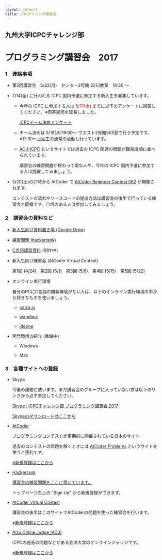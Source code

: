 ```yaml
---
layout: default
title: プログラミング講習会
---
```


## 九州大学ICPCチャレンジ部　
# プログラミング講習会　2017

### 1　連絡事項

- 第5回講習会　5/22(月)　センター2号館 2213教室　18:30 〜

- 7/14(金) に行われる ICPC 国内予選に参加する新入生を募集しています。

    - 今年の ICPC に参加する人は<font color="red"> 5/17(水) </font>までに以下のアンケートに回答してください。※回答期間を延長しました。

        [ICPCチーム決めアンケート](https://goo.gl/forms/LOK1ObPhA1LrDkY93)

    - チーム決めは 5/18(木)19:00〜 ウエスト2号館505室で行う予定です。※17:30〜上回生の通常の活動も行っています。

    - [AOJ-ICPC](http://aoj-icpc.ichyo.jp/) というサイトでは過去の ICPC 関連の問題が難易度順に並べられています。
    
        講習会の練習問題が終わって暇な人や、今年の ICPC 国内予選に参加する人は挑戦してみましょう。

- 5/20(土)の21時から AtCoder で [AtCoder Beginner Contest 062](http://abc062.contest.atcoder.jp/) が開催されます。

    コンテストの流れやソースコードの提出方法は講習会の後半で行っている練習会と同様です。自信のある人は参加してみましょう。

### 2　講習会の資料など

- [新入生向け資料置き場 (Google Drive)](https://drive.google.com/open?id=0B9of6y9tKcUzODYwM2dVNC1iRnc)

- [練習問題 (hackerrank)](<https://www.hackerrank.com/c-lecture>)

- [C言語講習資料](https://treeone79.github.io/lecture-c/) (制作中)

- 新入生向け練習会 (AtCoder Virtual Contest)
 
    [第1回 (4/24)](https://not-522.appspot.com/contest/5759258180190208)　[第2回 (5/1)](https://not-522.appspot.com/contest/6403267588259840)　[第3回 (5/8)](https://not-522.appspot.com/contest/6510628281778176)　[第4回 (5/15)](https://not-522.appspot.com/contest/5750495842926592)　[第5回 (5/22)]()


- オンライン実行環境

    自分のPCにC言語の開発環境がない人は、以下のオンライン実行環境の中から好きなものを使いましょう。

    - [paiza.io](https://paiza.io/projects/new)

    - [wandbox](https://wandbox.org/)

    - [ideone](https://ideone.com/)

- 開発環境の紹介 (準備中)

    - Windows

    - Mac


### 3　各種サイトへの登録

- Skype 

    今後の連絡に使います。まだ講習会のグループに入っていない方は以下のリンクから必ず参加してください。

     [Skype : ICPCチャレンジ部 プログラミング講習会 2017](<https://join.skype.com/z6b3cucjrTlK>)

    [Skypeのダウンロードはここから](https://www.skype.com/ja/download-skype/skype-for-computer/)

- [AtCoder](http://atcoder.jp)

    プログラミングコンテストが定期的に開催されている日本のサイト

    過去のコンテストの問題を解くときには [AtCoder Problems](http://kenkoooo.com/atcoder/?name=&rivals=&kind=index) というサイトを使うと便利です。
    
    [※新規登録はここから](<https://practice.contest.atcoder.jp/register>)

- [Hackerrank](https://www.hackerrank.com/dashboard)

    [講習会の練習問題をここに置いています。](<https://www.hackerrank.com/c-lecture>)

    トップページ右上の "Sign Up" から新規登録ができます。

- [AtCoder Virtual Contest](https://not-522.appspot.com/)

    講習会の後半はこのサイトでAtCoderの問題を使った練習会を行います。

    [※新規登録はここから](<https://not-522.appspot.com/register>)

- [Aizu Online Judge (AOJ)](http://judge.u-aizu.ac.jp/onlinejudge/index.jsp)

    ICPCの過去の問題などがある会津大学のオンラインジャッジです。

    [※新規登録はここから](<http://judge.u-aizu.ac.jp/onlinejudge/register.jsp>)


